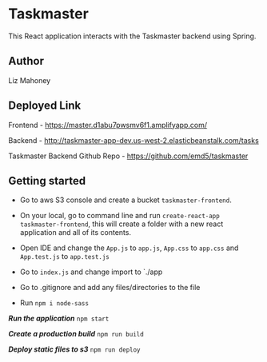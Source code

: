 # Taskmaster 

This React application interacts with the Taskmaster backend using Spring.

## Author

Liz Mahoney

## Deployed Link

Frontend - https://master.d1abu7pwsmv6f1.amplifyapp.com/

Backend - http://taskmaster-app-dev.us-west-2.elasticbeanstalk.com/tasks

Taskmaster Backend Github Repo - https://github.com/emd5/taskmaster

## Getting started 

- Go to aws S3 console and create a bucket `taskmaster-frontend`.

- On your local, go to command line and run `create-react-app taskmaster-frontend`, this will create a folder with a new react application and all of its contents.

- Open IDE and change the `App.js` to `app.js`, `App.css` to `app.css` and `App.test.js` to `app.test.js`
- Go to `index.js` and change import to `./app

- Go to .gitignore and add any files/directories to the file

- Run `npm i node-sass`

***Run the application***
`npm start`

***Create a production build***
`npm run build`

***Deploy static files to s3***
`npm run deploy`

